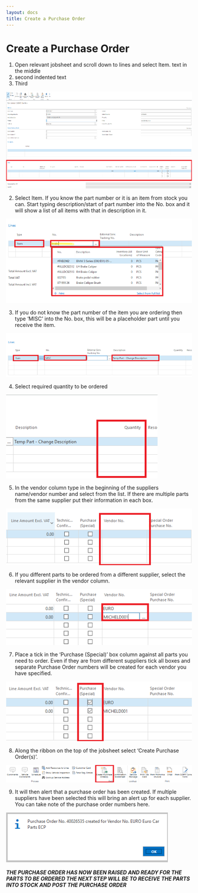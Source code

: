 ```yaml
---
layout: docs
title: Create a Purchase Order 
---
```


# Create a Purchase Order

1. Open relevant jobsheet and scroll down to lines and select Item.
text in the middle
1. second
  indented text
1. Third

  ![](media/garagehive-creating-a-purchase-order1.png)

2.  Select Item. If you know the part number or it is an item from stock you can. Start typing description/start of part number into the No. box and it will show a list of all items with that in description in it. 

  ![](media/garagehive-creating-a-purchase-order2.png)

3.  If you do not know the part number of the item you are ordering then type ‘MISC’ into the No. box, this will be a placeholder part until you receive the item. 

  ![](media/garagehive-creating-a-purchase-order3.png)

4.	Select required quantity to be ordered 

  ![](media/garagehive-creating-a-purchase-order4.png)

5.  In the vendor column type in the beginning of the suppliers name/vendor number and select from the list. If there are multiple parts from the same supplier put their information in each box.  

  ![](media/garagehive-creating-a-purchase-order5.png)

6.  If you different parts to be ordered from a different supplier, select the relevant 
supplier in the vendor column. 

  ![](media/garagehive-creating-a-purchase-order6.png)

7.  Place a tick in the  ‘Purchase (Special)’ box column against all parts you need to order. Even if they are from different suppliers tick all boxes and separate Purchase Order numbers will be created for each vendor you have specified. 

  ![](media/garagehive-creating-a-purchase-order7.png)

8.	Along the ribbon on the top of the jobsheet select ‘Create Purchase Order(s)’. 

  ![](media/garagehive-creating-a-purchase-order8.png)

9.  It will then alert that a purchase order has been created. If multiple suppliers have been selected this will bring an alert up for each supplier. You can take note of the purchase order numbers here. 

  ![](media/garagehive-creating-a-purchase-order9.png)

***THE PURCHASE ORDER HAS NOW BEEN RAISED AND READY FOR THE PARTS TO BE ORDERED 
THE NEXT STEP WILL BE TO RECEIVE THE PARTS INTO STOCK AND POST THE PURCHASE ORDER***
